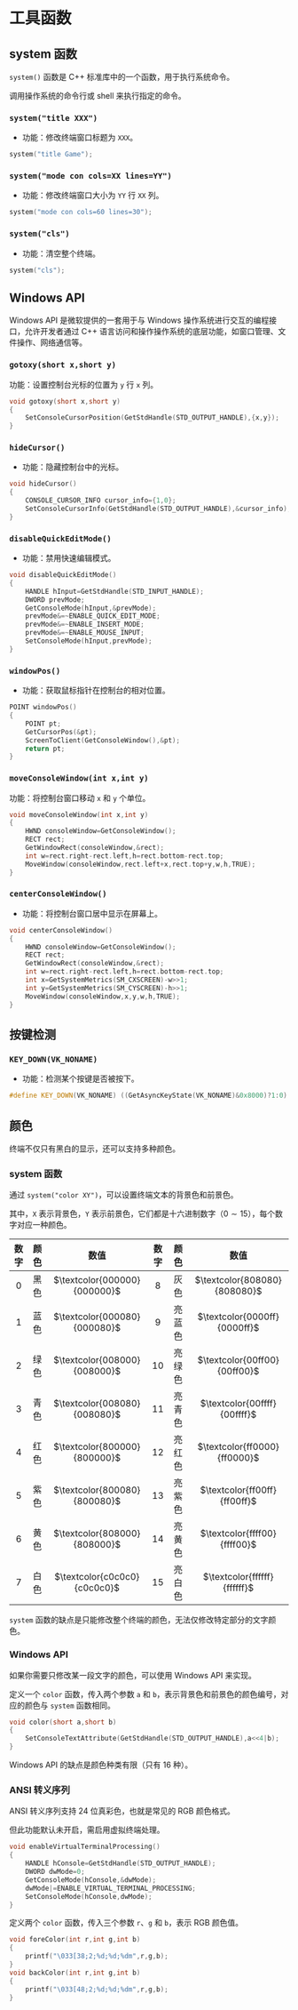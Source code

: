 # 工具函数

## system 函数

`system()` 函数是 C++ 标准库中的一个函数，用于执行系统命令。

调用操作系统的命令行或 shell 来执行指定的命令。

### `system("title XXX")`

- 功能：修改终端窗口标题为 `XXX`。

```cpp
system("title Game");
```

### `system("mode con cols=XX lines=YY")`

- 功能：修改终端窗口大小为 `YY` 行 `XX` 列。

```cpp
system("mode con cols=60 lines=30");
```

### `system("cls")`

- 功能：清空整个终端。

```cpp
system("cls");
```

## Windows API

Windows API 是微软提供的一套用于与 Windows 操作系统进行交互的编程接口，允许开发者通过 C++ 语言访问和操作操作系统的底层功能，如窗口管理、文件操作、网络通信等。

### `gotoxy(short x,short y)`

功能：设置控制台光标的位置为 `y` 行 `x` 列。

```cpp
void gotoxy(short x,short y)
{
	SetConsoleCursorPosition(GetStdHandle(STD_OUTPUT_HANDLE),{x,y});
}
```

### `hideCursor()`

- 功能：隐藏控制台中的光标。

```cpp
void hideCursor()
{
	CONSOLE_CURSOR_INFO cursor_info={1,0};
	SetConsoleCursorInfo(GetStdHandle(STD_OUTPUT_HANDLE),&cursor_info);
}
```

### `disableQuickEditMode()`

- 功能：禁用快速编辑模式。

```cpp
void disableQuickEditMode()
{
	HANDLE hInput=GetStdHandle(STD_INPUT_HANDLE);
	DWORD prevMode;
	GetConsoleMode(hInput,&prevMode);
	prevMode&=~ENABLE_QUICK_EDIT_MODE;
	prevMode&=~ENABLE_INSERT_MODE;
	prevMode&=~ENABLE_MOUSE_INPUT;
	SetConsoleMode(hInput,prevMode);
}
```

### `windowPos()`

- 功能：获取鼠标指针在控制台的相对位置。

```cpp
POINT windowPos()
{
	POINT pt;
	GetCursorPos(&pt);
	ScreenToClient(GetConsoleWindow(),&pt);
	return pt;
}
```

### `moveConsoleWindow(int x,int y)`

功能：将控制台窗口移动 `x` 和 `y` 个单位。

```cpp
void moveConsoleWindow(int x,int y)
{
	HWND consoleWindow=GetConsoleWindow();
	RECT rect;
	GetWindowRect(consoleWindow,&rect);
	int w=rect.right-rect.left,h=rect.bottom-rect.top;
	MoveWindow(consoleWindow,rect.left+x,rect.top+y,w,h,TRUE);
}
```

### `centerConsoleWindow()`

- 功能：将控制台窗口居中显示在屏幕上。

```cpp
void centerConsoleWindow()
{
	HWND consoleWindow=GetConsoleWindow();
	RECT rect;
	GetWindowRect(consoleWindow,&rect);
	int w=rect.right-rect.left,h=rect.bottom-rect.top;
	int x=GetSystemMetrics(SM_CXSCREEN)-w>>1;
	int y=GetSystemMetrics(SM_CYSCREEN)-h>>1;
	MoveWindow(consoleWindow,x,y,w,h,TRUE);
}
```

## 按键检测

### `KEY_DOWN(VK_NONAME)`

- 功能：检测某个按键是否被按下。

```cpp
#define KEY_DOWN(VK_NONAME) ((GetAsyncKeyState(VK_NONAME)&0x8000)?1:0)
```

## 颜色

终端不仅只有黑白的显示，还可以支持多种颜色。

### system 函数

通过 `system("color XY")`，可以设置终端文本的背景色和前景色。

其中，`X` 表示背景色，`Y` 表示前景色，它们都是十六进制数字（$0 \sim 15$），每个数字对应一种颜色。

| 数字 | 颜色 |             数值             | 数字 |  颜色  |             数值             |
| :--: | :--: | :--------------------------: | :--: | :----: | :--------------------------: |
| $0$  | 黑色 | $\textcolor{000000}{000000}$ | $8$  |  灰色  | $\textcolor{808080}{808080}$ |
| $1$  | 蓝色 | $\textcolor{000080}{000080}$ | $9$  | 亮蓝色 | $\textcolor{0000ff}{0000ff}$ |
| $2$  | 绿色 | $\textcolor{008000}{008000}$ | $10$ | 亮绿色 | $\textcolor{00ff00}{00ff00}$ |
| $3$  | 青色 | $\textcolor{008080}{008080}$ | $11$ | 亮青色 | $\textcolor{00ffff}{00ffff}$ |
| $4$  | 红色 | $\textcolor{800000}{800000}$ | $12$ | 亮红色 | $\textcolor{ff0000}{ff0000}$ |
| $5$  | 紫色 | $\textcolor{800080}{800080}$ | $13$ | 亮紫色 | $\textcolor{ff00ff}{ff00ff}$ |
| $6$  | 黄色 | $\textcolor{808000}{808000}$ | $14$ | 亮黄色 | $\textcolor{ffff00}{ffff00}$ |
| $7$  | 白色 | $\textcolor{c0c0c0}{c0c0c0}$ | $15$ | 亮白色 | $\textcolor{ffffff}{ffffff}$ |

`system` 函数的缺点是只能修改整个终端的颜色，无法仅修改特定部分的文字颜色。

### Windows API

如果你需要只修改某一段文字的颜色，可以使用 Windows API 来实现。

定义一个 `color` 函数，传入两个参数 `a` 和 `b`，表示背景色和前景色的颜色编号，对应的颜色与 `system` 函数相同。

```cpp
void color(short a,short b)
{
	SetConsoleTextAttribute(GetStdHandle(STD_OUTPUT_HANDLE),a<<4|b);
}
```

Windows API 的缺点是颜色种类有限（只有 $16$ 种）。

### ANSI 转义序列

ANSI 转义序列支持 $24$ 位真彩色，也就是常见的 RGB 颜色格式。

但此功能默认未开启，需启用虚拟终端处理。

```cpp
void enableVirtualTerminalProcessing()
{
	HANDLE hConsole=GetStdHandle(STD_OUTPUT_HANDLE);
	DWORD dwMode=0;
	GetConsoleMode(hConsole,&dwMode);
	dwMode|=ENABLE_VIRTUAL_TERMINAL_PROCESSING;
	SetConsoleMode(hConsole,dwMode);
}
```

定义两个 `color` 函数，传入三个参数 `r`、`g` 和 `b`，表示 RGB 颜色值。

```cpp
void foreColor(int r,int g,int b)
{
	printf("\033[38;2;%d;%d;%dm",r,g,b);
}
void backColor(int r,int g,int b)
{
	printf("\033[48;2;%d;%d;%dm",r,g,b);
}
```
